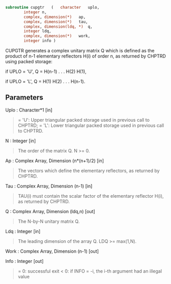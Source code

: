 ```fortran
subroutine cupgtr	(	character	uplo,
		integer	n,
		complex, dimension(*)	ap,
		complex, dimension(*)	tau,
		complex, dimension(ldq, *)	q,
		integer	ldq,
		complex, dimension(*)	work,
		integer	info )
```

 CUPGTR generates a complex unitary matrix Q which is defined as the
 product of n-1 elementary reflectors H(i) of order n, as returned by
 CHPTRD using packed storage:

 if UPLO = 'U', Q = H(n-1) . . . H(2) H(1),

 if UPLO = 'L', Q = H(1) H(2) . . . H(n-1).

## Parameters
Uplo : Character*1 [in]
> = 'U': Upper triangular packed storage used in previous
> call to CHPTRD;
> = 'L': Lower triangular packed storage used in previous
> call to CHPTRD.

N : Integer [in]
> The order of the matrix Q. N >= 0.

Ap : Complex Array, Dimension (n*(n+1)/2) [in]
> The vectors which define the elementary reflectors, as
> returned by CHPTRD.

Tau : Complex Array, Dimension (n-1) [in]
> TAU(i) must contain the scalar factor of the elementary
> reflector H(i), as returned by CHPTRD.

Q : Complex Array, Dimension (ldq,n) [out]
> The N-by-N unitary matrix Q.

Ldq : Integer [in]
> The leading dimension of the array Q. LDQ >= max(1,N).

Work : Complex Array, Dimension (n-1) [out]

Info : Integer [out]
> = 0:  successful exit
> < 0:  if INFO = -i, the i-th argument had an illegal value

